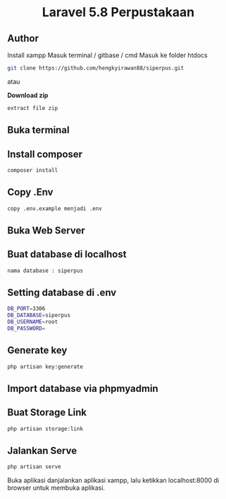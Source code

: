 <h1 align="center">Laravel 5.8 Perpustakaan</h1>

## Author

Install xampp
Masuk terminal / gitbase / cmd
Masuk ke folder htdocs

```bash
git clone https://github.com/hengkyirawan88/siperpus.git
```
atau 

**Download zip**

```bash
extract file zip
```

## Buka terminal


## Install composer

```bash
composer install
```

## Copy .Env

```bash
copy .env.example menjadi .env
```

## Buka Web Server


## Buat database di localhost 

```bash
nama database : siperpus
```

## Setting database di .env

```bash
DB_PORT=3306
DB_DATABASE=siperpus
DB_USERNAME=root
DB_PASSWORD=
```

## Generate key

```bash
php artisan key:generate
```

## Import database via phpmyadmin

 

## Buat Storage Link

```bash
php artisan storage:link
```


## Jalankan Serve

```bash
php artisan serve
```

Buka aplikasi danjalankan aplikasi xampp, lalu ketikkan localhost:8000 di browser untuk membuka aplikasi.
